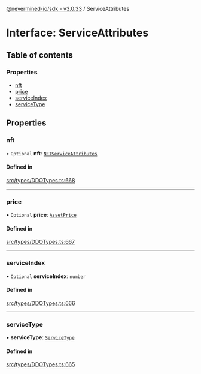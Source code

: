 [@nevermined-io/sdk - v3.0.33](../code-reference.md) / ServiceAttributes

# Interface: ServiceAttributes

## Table of contents

### Properties

- [nft](ServiceAttributes.md#nft)
- [price](ServiceAttributes.md#price)
- [serviceIndex](ServiceAttributes.md#serviceindex)
- [serviceType](ServiceAttributes.md#servicetype)

## Properties

### nft

• `Optional` **nft**: [`NFTServiceAttributes`](../classes/NFTServiceAttributes.md)

#### Defined in

[src/types/DDOTypes.ts:668](https://github.com/nevermined-io/sdk-js/blob/52fd1167668ed7223a94e3de0b05f43aa729e3f8/src/types/DDOTypes.ts#L668)

---

### price

• `Optional` **price**: [`AssetPrice`](../classes/AssetPrice.md)

#### Defined in

[src/types/DDOTypes.ts:667](https://github.com/nevermined-io/sdk-js/blob/52fd1167668ed7223a94e3de0b05f43aa729e3f8/src/types/DDOTypes.ts#L667)

---

### serviceIndex

• `Optional` **serviceIndex**: `number`

#### Defined in

[src/types/DDOTypes.ts:666](https://github.com/nevermined-io/sdk-js/blob/52fd1167668ed7223a94e3de0b05f43aa729e3f8/src/types/DDOTypes.ts#L666)

---

### serviceType

• **serviceType**: [`ServiceType`](../code-reference.md#servicetype)

#### Defined in

[src/types/DDOTypes.ts:665](https://github.com/nevermined-io/sdk-js/blob/52fd1167668ed7223a94e3de0b05f43aa729e3f8/src/types/DDOTypes.ts#L665)
